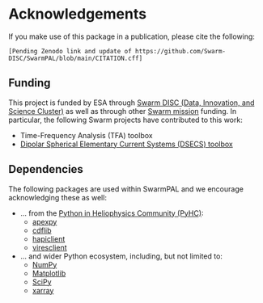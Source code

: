 # Acknowledgements

If you make use of this package in a publication, please cite the following:

```raw
[Pending Zenodo link and update of https://github.com/Swarm-DISC/SwarmPAL/blob/main/CITATION.cff]
```

## Funding

This project is funded by ESA through [Swarm DISC (Data, Innovation, and Science Cluster)](https://earth.esa.int/eogateway/activities/swarm-disc) as well as through other [Swarm mission](https://earth.esa.int/eogateway/missions/swarm) funding. In particular, the following Swarm projects have contributed to this work:
- Time-Frequency Analysis (TFA) toolbox
- [Dipolar Spherical Elementary Current Systems (DSECS) toolbox](https://earth.esa.int/eogateway/activities/dsecs)

## Dependencies

The following packages are used within SwarmPAL and we encourage acknowledging these as well:

- ... from the [Python in Heliophysics Community (PyHC)](https://heliopython.org):
    - [apexpy](https://github.com/aburrell/apexpy)
    - [cdflib](https://github.com/MAVENSDC/cdflib)
    - [hapiclient](https://github.com/hapi-server/client-python)
    - [viresclient](https://github.com/ESA-VirES/VirES-Python-Client)
- ... and wider Python ecosystem, including, but not limited to:
    - [NumPy](https://numpy.org/citing-numpy)
    - [Matplotlib](https://matplotlib.org/stable/users/project/citing.html)
    - [SciPy](https://scipy.org/citing-scipy)
    - [xarray](https://docs.xarray.dev/en/stable/getting-started-guide/faq.html#how-should-i-cite-xarray)
